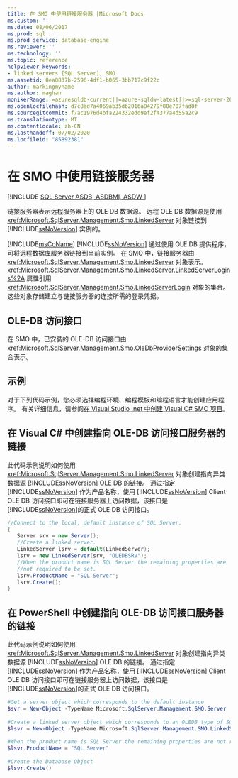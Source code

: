 ```yaml
---
title: 在 SMO 中使用链接服务器 |Microsoft Docs
ms.custom: ''
ms.date: 08/06/2017
ms.prod: sql
ms.prod_service: database-engine
ms.reviewer: ''
ms.technology: ''
ms.topic: reference
helpviewer_keywords:
- linked servers [SQL Server], SMO
ms.assetid: 0ea8837b-2596-4df1-b065-3bb717c9f22c
author: markingmyname
ms.author: maghan
monikerRange: =azuresqldb-current||=azure-sqldw-latest||>=sql-server-2016||=sqlallproducts-allversions||>=sql-server-linux-2017||=azuresqldb-mi-current
ms.openlocfilehash: d7c8ad7a4069ab35db2016a84279f80e707fad8f
ms.sourcegitcommit: f7ac1976d4bfa224332edd9ef2f4377a4d55a2c9
ms.translationtype: MT
ms.contentlocale: zh-CN
ms.lasthandoff: 07/02/2020
ms.locfileid: "85892381"
---
```

# <a name="using-linked-servers-in-smo"></a>在 SMO 中使用链接服务器
[!INCLUDE [SQL Server ASDB, ASDBMI, ASDW ](../../../includes/applies-to-version/sql-asdb-asdbmi-asdw.md)]

  链接服务器表示远程服务器上的 OLE DB 数据源。 远程 OLE DB 数据源是使用 <xref:Microsoft.SqlServer.Management.Smo.LinkedServer> 对象链接到 [!INCLUDE[ssNoVersion](../../../includes/ssnoversion-md.md)] 实例的。  
  
 [!INCLUDE[msCoName](../../../includes/msconame-md.md)] [!INCLUDE[ssNoVersion](../../../includes/ssnoversion-md.md)] 通过使用 OLE DB 提供程序，可将远程数据库服务器链接到当前实例。 在 SMO 中，链接服务器由 <xref:Microsoft.SqlServer.Management.Smo.LinkedServer> 对象表示。 <xref:Microsoft.SqlServer.Management.Smo.LinkedServer.LinkedServerLogins%2A> 属性引用 <xref:Microsoft.SqlServer.Management.Smo.LinkedServerLogin> 对象的集合。 这些对象存储建立与链接服务器的连接所需的登录凭据。  
  
## <a name="ole-db-providers"></a>OLE-DB 访问接口  
 在 SMO 中，已安装的 OLE-DB 访问接口由 <xref:Microsoft.SqlServer.Management.Smo.OleDbProviderSettings> 对象的集合表示。  
  
## <a name="example"></a>示例  
 对于下列代码示例，您必须选择编程环境、编程模板和编程语言才能创建应用程序。 有关详细信息，请参阅[在 Visual Studio .net 中创建 Visual C&#35; SMO 项目](../../../relational-databases/server-management-objects-smo/how-to-create-a-visual-csharp-smo-project-in-visual-studio-net.md)。  
  
## <a name="creating-a-link-to-an-ole-db-provider-server-in-visual-c"></a>在 Visual C# 中创建指向 OLE-DB 访问接口服务器的链接  
 此代码示例说明如何使用 <xref:Microsoft.SqlServer.Management.Smo.LinkedServer> 对象创建指向异类数据源 [!INCLUDE[ssNoVersion](../../../includes/ssnoversion-md.md)] OLE DB 的链接。 通过指定 [!INCLUDE[ssNoVersion](../../../includes/ssnoversion-md.md)] 作为产品名称，使用 [!INCLUDE[ssNoVersion](../../../includes/ssnoversion-md.md)] Client OLE DB 访问接口即可在链接服务器上访问数据，该接口是 [!INCLUDE[ssNoVersion](../../../includes/ssnoversion-md.md)]的正式 OLE DB 访问接口。  
  
```csharp  
//Connect to the local, default instance of SQL Server.   
{   
   Server srv = new Server();   
   //Create a linked server.   
   LinkedServer lsrv = default(LinkedServer);   
   lsrv = new LinkedServer(srv, "OLEDBSRV");   
   //When the product name is SQL Server the remaining properties are   
   //not required to be set.   
   lsrv.ProductName = "SQL Server";   
   lsrv.Create();   
}   
```  
  
## <a name="creating-a-link-to-an-ole-db-provider-server-in-powershell"></a>在 PowerShell 中创建指向 OLE-DB 访问接口服务器的链接  
 此代码示例说明如何使用 <xref:Microsoft.SqlServer.Management.Smo.LinkedServer> 对象创建指向异类数据源 [!INCLUDE[ssNoVersion](../../../includes/ssnoversion-md.md)] OLE DB 的链接。 通过指定 [!INCLUDE[ssNoVersion](../../../includes/ssnoversion-md.md)] 作为产品名称，使用 [!INCLUDE[ssNoVersion](../../../includes/ssnoversion-md.md)] Client OLE DB 访问接口即可在链接服务器上访问数据，该接口是 [!INCLUDE[ssNoVersion](../../../includes/ssnoversion-md.md)]的正式 OLE DB 访问接口。  
  
```powershell  
#Get a server object which corresponds to the default instance  
$svr = New-Object -TypeName Microsoft.SqlServer.Management.SMO.Server  
  
#Create a linked server object which corresponds to an OLEDB type of SQL server product  
$lsvr = New-Object -TypeName Microsoft.SqlServer.Management.SMO.LinkedServer -argumentlist $svr,"OLEDBSRV"  
  
#When the product name is SQL Server the remaining properties are not required to be set.   
$lsvr.ProductName = "SQL Server"  
  
#Create the Database Object  
$lsvr.Create()   
```  
  
  
